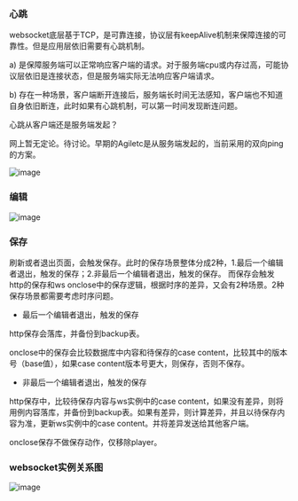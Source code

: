 ### 心跳
websocket底层基于TCP，是可靠连接，协议层有keepAlive机制来保障连接的可靠性。但是应用层依旧需要有心跳机制。

a) 是保障服务端可以正常响应客户端的请求。对于服务端cpu或内存过高，可能协议层依旧是连接状态，但是服务端实际无法响应客户端请求。

b) 存在一种场景，客户端断开连接后，服务端长时间无法感知，客户端也不知道自身依旧断连，此时如果有心跳机制，可以第一时间发现断连问题。

心跳从客户端还是服务端发起？

网上暂无定论。待讨论。早期的Agiletc是从服务端发起的，当前采用的双向ping的方案。

![image](https://dpubstatic.udache.com/static/dpubimg/9960809b-c0e0-4cb3-8b46-73c9c311c851.png)

### 编辑

![image](https://dpubstatic.udache.com/static/dpubimg/2735bfbd-972f-4b5a-a6cb-2b4913a7bb32.png)

### 保存
刷新或者退出页面，会触发保存。此时的保存场景整体分成2种，1.最后一个编辑者退出，触发的保存；2.非最后一个编辑者退出，触发的保存。 而保存会触发http的保存和ws onclose中的保存逻辑，根据时序的差异，又会有2种场景。2种保存场景都需要考虑时序问题。

- 最后一个编辑者退出，触发的保存

http保存会落库，并备份到backup表。

onclose中的保存会比较数据库中内容和待保存的case content，比较其中的版本号（base值），如果case content版本号更大，则保存，否则不保存。

- 非最后一个编辑者退出，触发的保存

http保存中，比较待保存内容与ws实例中的case content，如果没有差异，则将用例内容落库，并备份到backup表。如果有差异，则计算差异，并且以待保存内容为准，更新ws实例中的case content。并将差异发送给其他客户端。

onclose保存不做保存动作，仅移除player。

### websocket实例关系图
![image](https://dpubstatic.udache.com/static/dpubimg/ea03cf9a-1b85-4276-b4f4-01e959e688e3.png)